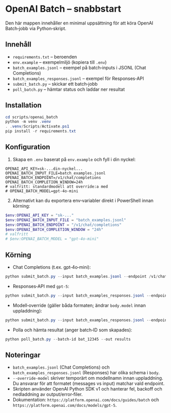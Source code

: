 # OpenAI Batch – snabbstart

Den här mappen innehåller en minimal uppsättning för att köra OpenAI Batch‑jobb via Python‑skript.

## Innehåll

- `requirements.txt` – beroenden
- `env.example` – exempelmiljö (kopiera till `.env`)
- `batch_examples.jsonl` – exempel på batch‑inputs i JSONL (Chat Completions)
- `batch_examples_responses.jsonl` – exempel för Responses‑API
- `submit_batch.py` – skickar ett batch‑jobb
- `poll_batch.py` – hämtar status och laddar ner resultat

## Installation

```powershell
cd scripts/openai_batch
python -m venv .venv
. .venv/Scripts/Activate.ps1
pip install -r requirements.txt
```

## Konfiguration

1. Skapa en `.env` baserat på `env.example` och fyll i din nyckel:

```dotenv
OPENAI_API_KEY=sk-...din-nyckel...
OPENAI_BATCH_INPUT_FILE=batch_examples.jsonl
OPENAI_BATCH_ENDPOINT=/v1/chat/completions
OPENAI_BATCH_COMPLETION_WINDOW=24h
# valfritt: standardmodell att override:a med
# OPENAI_BATCH_MODEL=gpt-4o-mini
```

2. Alternativt kan du exportera env‑variabler direkt i PowerShell innan körning:

```powershell
$env:OPENAI_API_KEY = "sk-..."
$env:OPENAI_BATCH_INPUT_FILE = "batch_examples.jsonl"
$env:OPENAI_BATCH_ENDPOINT = "/v1/chat/completions"
$env:OPENAI_BATCH_COMPLETION_WINDOW = "24h"
# valfritt
# $env:OPENAI_BATCH_MODEL = "gpt-4o-mini"
```

## Körning

- Chat Completions (t.ex. gpt‑4o‑mini):

```powershell
python submit_batch.py --input batch_examples.jsonl --endpoint /v1/chat/completions --window 24h --desc "demo-chat"
```

- Responses‑API med `gpt-5`:

```powershell
python submit_batch.py --input batch_examples_responses.jsonl --endpoint /v1/responses --window 24h --desc "demo-gpt5"
```

- Modell‑override (gäller båda formaten; ändrar `body.model` innan uppladdning):

```powershell
python submit_batch.py --input batch_examples_responses.jsonl --endpoint /v1/responses --window 24h --override-model gpt-5 --desc "demo-override"
```

- Polla och hämta resultat (anger batch‑ID som skapades):

```powershell
python poll_batch.py --batch-id bat_12345 --out results
```

## Noteringar

- `batch_examples.jsonl` (Chat Completions) och `batch_examples_responses.jsonl` (Responses) har olika schema i `body`.
- `--override-model` skriver temporärt om modellnamn innan uppladdning. Du ansvarar för att formatet (messages vs input) matchar vald endpoint.
- Skripten använder OpenAI Python SDK v1 och hanterar fel, backoff och nedladdning av output/error‑filer.
- Dokumentation: `https://platform.openai.com/docs/guides/batch` och `https://platform.openai.com/docs/models/gpt-5`.

